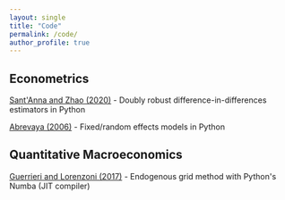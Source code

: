 ```yaml
---
layout: single
title: "Code"
permalink: /code/
author_profile: true
---
```


## Econometrics

[Sant'Anna and Zhao (2020)](https://github.com/wleejin/DR_DiD) -  Doubly robust difference-in-differences estimators in Python

[Abrevaya (2006)](https://github.com/wleejin/birthweight-smoking) - Fixed/random effects models in Python

## Quantitative Macroeconomics
[Guerrieri and Lorenzoni (2017)](https://github.com/wleejin/credit-crunch) -  Endogenous grid method with Python's Numba (JIT compiler)
